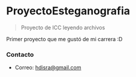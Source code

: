 # ProyectoEsteganografia
> Proyecto de ICC leyendo archivos

Primer proyecto que me gustó de mi carrera :D

### Contacto
- Correo: hdisra@gmail.com
